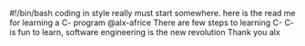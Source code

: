 #!/bin/bash
coding in style really must start somewhere.
here is the read me for learning a C- program @alx-africe
There are few steps to learning C-
C- is fun to learn, software engineering is the new revolution
Thank you alx

